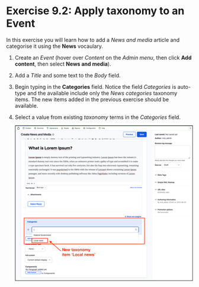 # Exercise 9.2: Apply taxonomy to an Event

In this exercise you will learn how to add a _News and media_ article and categorise it using the **News** vocaulary.

1. Create an _Event_ \(hover over _Content_ on the _Admin menu_, then click **Add content**, then select **News and media**\).
2. Add a _Title_ and some text to the _Body_ field.
3. Begin typing in the **Categories** field. Notice the field _Categories_ is auto-type and the available include only the _News categories_ taxonomy items. The new items added in the previous exercise should be available.
4. Select a value from existing _taxonomy_ terms in the _Categories_ field.

    ![Image of Create News and Media](../.gitbook/assets/Ex-9-2-News-1.png)
